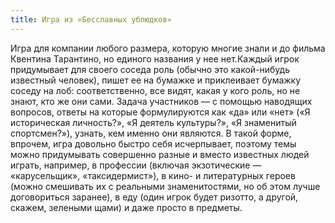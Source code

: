 ```yaml
---
title: Игра из «Бесславных ублюдков»
---
```


Игра для компании любого размера, которую многие знали и до фильма Квен­тина Тарантино, но единого названия у нее нет.Каждый игрок придумывает для своего соседа роль (обычно это какой-нибудь известный человек), пишет ее на бумажке и приклеивает бумажку соседу на лоб: соответственно, все ви­дят, какая у кого роль, но не знают, кто же они сами. Задача участников — с помощью наводящих вопросов, ответы на которые формулируются как «да» или «нет» («Я историческая личность?», «Я деятель культуры?», «Я знамени­тый спортсмен?»), узнать, кем именно они являются. В такой форме, впрочем, игра довольно быстро себя исчерпывает, поэтому темы можно придумывать совершенно разные и вместо известных людей играть, например, в профессии (включая экзотические — «карусельщик», «таксидермист»), в кино- и литера­турных героев (можно смешивать их с реальными знаменитостями, но об этом лучше договориться заранее), в еду (один игрок будет ризотто, а другой, скажем, зелеными щами) и даже просто в предметы.